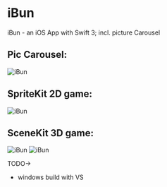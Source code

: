 # iBun
iBun - an iOS App with Swift 3; incl. picture Carousel

## Pic Carousel:
![iBun](https://raw.githubusercontent.com/privet56/iBun/master/ibun.gif)

## SpriteKit 2D game:
![iBun](https://raw.githubusercontent.com/privet56/iBun/master/ibun.spritekit.gif)

## SceneKit 3D game:
![iBun](https://raw.githubusercontent.com/privet56/iBun/master/ibun.3d.lea.gif)
![iBun](https://raw.githubusercontent.com/privet56/iBun/master/ibun.3d_3.gif)

TODO->

- windows build with VS
